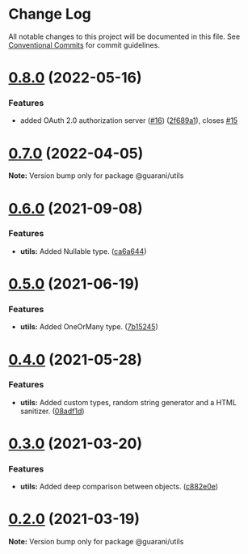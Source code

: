 # Change Log

All notable changes to this project will be documented in this file.
See [Conventional Commits](https://conventionalcommits.org) for commit guidelines.

# [0.8.0](https://github.com/guaranijs/guarani/compare/v0.7.0...v0.8.0) (2022-05-16)


### Features

* added OAuth 2.0 authorization server ([#16](https://github.com/guaranijs/guarani/issues/16)) ([2f689a1](https://github.com/guaranijs/guarani/commit/2f689a1831901053b460eccc3f3b54916393e49f)), closes [#15](https://github.com/guaranijs/guarani/issues/15)





# [0.7.0](https://github.com/guaranijs/guarani/compare/v0.6.1...v0.7.0) (2022-04-05)

**Note:** Version bump only for package @guarani/utils





# [0.6.0](https://github.com/guaranijs/guarani/compare/v0.5.0...v0.6.0) (2021-09-08)


### Features

* **utils:** Added Nullable type. ([ca6a644](https://github.com/guaranijs/guarani/commit/ca6a644e0ba6bf09f11559a79d4cf1a85a368760))





# [0.5.0](https://github.com/guaranijs/guarani/compare/v0.4.0...v0.5.0) (2021-06-19)


### Features

* **utils:** Added OneOrMany type. ([7b15245](https://github.com/guaranijs/guarani/commit/7b152454d9925de80763beb655b8830ed216f5d4))





# [0.4.0](https://github.com/guaranijs/guarani/compare/v0.3.0...v0.4.0) (2021-05-28)


### Features

* **utils:** Added custom types, random string generator and a HTML sanitizer. ([08adf1d](https://github.com/guaranijs/guarani/commit/08adf1d47f927f60f9cb9dc2ef208e67a9569396))





# [0.3.0](https://github.com/guaranijs/guarani/compare/v0.2.0...v0.3.0) (2021-03-20)


### Features

* **utils:** Added deep comparison between objects. ([c882e0e](https://github.com/guaranijs/guarani/commit/c882e0e64854d0c56ae37ea69bcf8e895a061d3d))





# [0.2.0](https://github.com/guaranijs/guarani/compare/v0.1.0...v0.2.0) (2021-03-19)

**Note:** Version bump only for package @guarani/utils
